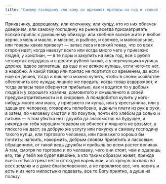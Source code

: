 ```yaml
---
title: "Самому господину или кому он прикажет припасы на год и всякий товар купить"
---
```


Приказчику, дворецкому, или ключнику, или купцу, кто из них облечен доверием, или самому господину на рынке всегда присматривать всякий припас к домашнему обиходу: или хлебное всякое жито и любое зерно, хмель и масло, и мясное, и рыбное, и свежее, и малосольное, или товары какие привезут — запас леса и всякий товар, что со всех сторон идет; когда навезут всего или когда много чего у приезжих людей, у христиан, — в те поры и закупить на весь год, все с рубля четвертак недодашь и с десяти рублей также, а у перекупщика купишь дороже, вдвое заплатишь, да еще и не всякое купишь, если чего-то нет, а надобно. А какой товар или припас не портится со временем, да если еще он дешев, тогда и лишнего можно купить, чтобы в своем хозяйстве обеспечить все нужды; лишнее же продать, когда товар вздорожает, и тогда запасы твои обернутся прибылью, как и водится то у добрых людей и у хорошего хозяина, домовитого и смышленого в своей предусмотрительности и в сноровке. А понадобится купить у кого-нибудь много или мало, у приезжего ли купца, или у крестьянина, или у здешнего человека, сговорись полюбовно, а деньги плати из рук в руки, а затем, по человеку смотря и по покупке, почти его хлебом да солью и питьем — в том убытка нет: дружба да знакомство на будущее, и никогда он тебя хорошим товаром не обнесет и лишнего не возьмет, а плохого не даст; за добрую же услугу или покупку и самому господину такого купца, или торгового человека, или приезжего хорошо бы почтить: напоить, накормить, добрым словом приветить и ласковым обращением, от такой ведь дружбы и прибыль во всем растет великая. А там, смотря по торговле и по человеку, чего они стоят, чем и одаришь его, так у тебя же будет вдвойне; а кто таким образом живет, прежде всего от Бога греха нет и от людей нареканий, а от купцов похвала во всех землях и в доме благословенное, а не проклятое все, что носить и есть и из чего милостыню подавать, все то Богу приятно, а душе на пользу.